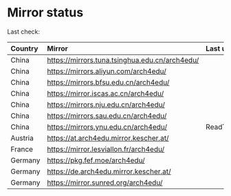 <script src="./time.js"></script>
# Mirror status
Last check: <script type="text/javascript">localize(1680153495.8260221);</script>

|Country|Mirror|Last update|
|:------|:-----|:----------|
|China|https://mirrors.tuna.tsinghua.edu.cn/arch4edu/|<script type="text/javascript">localize(1680115084);</script>|
|China|https://mirrors.aliyun.com/arch4edu/|<script type="text/javascript">localize(1680115084);</script>|
|China|https://mirrors.bfsu.edu.cn/arch4edu/|<script type="text/javascript">localize(1680115084);</script>|
|China|https://mirror.iscas.ac.cn/arch4edu/|<script type="text/javascript">localize(1680115084);</script>|
|China|https://mirrors.nju.edu.cn/arch4edu/|<script type="text/javascript">localize(1680071650);</script>|
|China|https://mirrors.sau.edu.cn/arch4edu/|<script type="text/javascript">localize(1673850842);</script>|
|China|https://mirrors.ynu.edu.cn/arch4edu/|ReadTimeout|
|Austria|https://at.arch4edu.mirror.kescher.at/|<script type="text/javascript">localize(1680115084);</script>|
|France|https://mirror.lesviallon.fr/arch4edu/|<script type="text/javascript">localize(1680115084);</script>|
|Germany|https://pkg.fef.moe/arch4edu/|<script type="text/javascript">localize(1680115084);</script>|
|Germany|https://de.arch4edu.mirror.kescher.at/|<script type="text/javascript">localize(1680115084);</script>|
|Germany|https://mirror.sunred.org/arch4edu/|<script type="text/javascript">localize(1680115084);</script>|

<script src="./tablefilter/tablefilter.js"></script>
<script src="./table.js"></script>